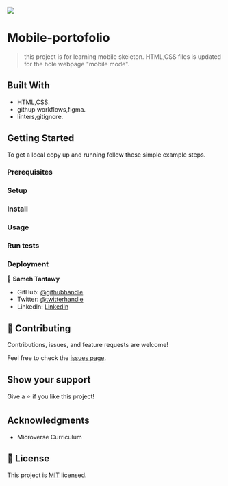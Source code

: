 ![](https://img.shields.io/badge/Microverse-blueviolet)

# Mobile-portofolio

> this project is for learning mobile skeleton.
> HTML,CSS files is updated for the hole webpage "mobile mode".

## Built With

- HTML,CSS.
- githup workflows,figma.
- linters,gitignore.

## Getting Started

To get a local copy up and running follow these simple example steps.

### Prerequisites

### Setup

### Install

### Usage

### Run tests

### Deployment

👤 **Sameh Tantawy**

- GitHub: [@githubhandle](https://github.com/sameh080081)
- Twitter: [@twitterhandle](https://twitter.com/sameh080081)
- LinkedIn: [LinkedIn](https://linkedin.com/in/sameh080081)

## 🤝 Contributing

Contributions, issues, and feature requests are welcome!

Feel free to check the [issues page](../../issues/).

## Show your support

Give a ⭐️ if you like this project!

## Acknowledgments

- Microverse Curriculum

## 📝 License

This project is [MIT](./MIT.md) licensed.
